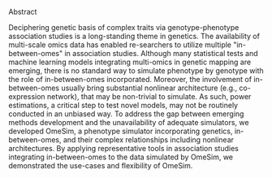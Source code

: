 Abstract

Deciphering genetic basis of complex traits via genotype-phenotype association studies is a long-standing theme in genetics. The availability of multi-scale omics data has enabled re-searchers to utilize multiple "in-between-omes" in association studies. Although many statistical tests and machine learning models integrating multi-omics in genetic mapping are emerging, there is no standard way to simulate phenotype by genotype with the role of in-between-omes incorporated. Moreover, the involvement of in-between-omes usually bring substantial nonlinear architecture (e.g., co-expression network), that may be non-trivial to simulate. As such, power estimations, a critical step to test novel models, may not be routinely conducted in an unbiased way. To address the gap between emerging methods development and the unavailability of adequate simulators, we developed OmeSim, a phenotype simulator incorporating genetics, in-between-omes, and their complex relationships including nonlinear architectures. By applying representative tools in association studies integrating in-between-omes to the data simulated by OmeSim, we demonstrated the use-cases and flexibility of OmeSim.
